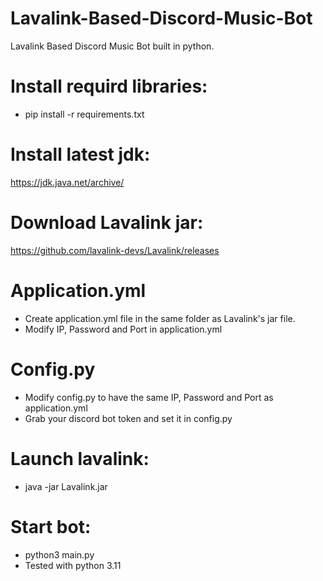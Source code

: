 # Lavalink-Based-Discord-Music-Bot
Lavalink Based Discord Music Bot built in python.

# Install requird libraries:
- pip install -r requirements.txt

# Install latest jdk:
https://jdk.java.net/archive/

# Download Lavalink jar:
https://github.com/lavalink-devs/Lavalink/releases

# Application.yml
- Create application.yml file in the same folder as Lavalink's jar file.
- Modify IP, Password and Port in application.yml

# Config.py
- Modify config.py to have the same IP, Password and Port as application.yml
- Grab your discord bot token and set it in config.py

# Launch lavalink:
- java -jar Lavalink.jar

# Start bot:
- python3 main.py
- Tested with python 3.11

